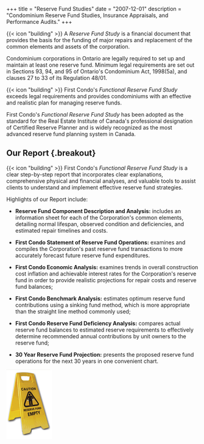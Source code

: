 +++
title = "Reserve Fund Studies"
date = "2007-12-01"
description = "Condominium Reserve Fund Studies, Insurance Appraisals, and Performance Audits."
+++

{{< icon "building" >}}
A _Reserve Fund Study_ is a financial document that provides the
basis for the funding of major repairs and replacement of the common
elements and assets of the corporation.

Condominium corporations in Ontario are legally required to set up and
maintain at least one reserve fund. Minimum legal requirements are set
out in Sections 93, 94, and 95 of Ontario's Condominium Act, 1998(5a),
and clauses 27 to 33 of its Regulation 48/01.

{{< icon "building" >}}
First Condo's _Functional Reserve Fund Study_ exceeds legal
requirements and provides condominiums with an effective and realistic
plan for managing reserve funds.

First Condo's _Functional Reserve Fund Study_ has been adopted as
the standard for the Real Estate Institute of Canada's professional
designation of Certified Reserve Planner and is widely recognized as
the most advanced reserve fund planning system in Canada.

## Our Report {.breakout}

{{< icon "building" >}}
First Condo's _Functional Reserve Fund Study_ is a clear
step-by-step report that incorporates clear explanations, comprehensive
physical and financial analyses, and valuable tools to assist clients
to understand and implement effective reserve fund strategies.</p>

Highlights of our Report include:

* **Reserve Fund Component Description and Analysis:** includes an
  information sheet for each of the Corporation's common elements,
  detailing normal lifespan, observed condition and deficiencies,
  and estimated repair timelines and costs.

* **First Condo Statement of Reserve Fund Operations:** examines and
  compiles the Corporation's past reserve fund transactions to more
  accurately forecast future reserve fund expenditures.

* **First Condo Economic Analysis:** examines trends in overall
  construction cost inflation and achievable interest rates for the
  Corporation's reserve fund in order to provide realistic projections
  for repair costs and reserve fund balances;

* **First Condo Benchmark Analysis:** estimates optimum reserve fund
  contributions using a sinking fund method, which is more appropriate
  than the straight line method commonly used;

* **First Condo Reserve Fund Deficiency Analysis:** compares actual
  reserve fund balances to estimated reserve requirements to effectively
  determine recommended annual contributions by unit owners to the
  reserve fund;

* **30 Year Reserve Fund Projection:** presents the proposed reserve
  fund operations for the next 30 years in one convenient chart.

![Caution - Reserve Fund is empty](/sc/r10/all/img/fcg.rfe.gif)
